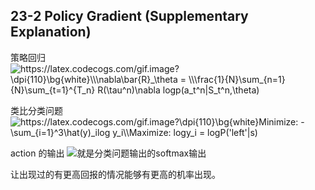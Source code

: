 ## 23-2 Policy Gradient (Supplementary Explanation)

策略回归  
<img src="https://latex.codecogs.com/gif.image?\dpi{110}\bg{white}\\\nabla\bar{R}_\theta&space;=&space;\\\frac{1}{N}\sum_{n=1}{N}\sum_{t=1}^{T_n}&space;R(\tau^n)\nabla&space;logp(a_t^n|S_t^n,\theta)" title="https://latex.codecogs.com/gif.image?\dpi{110}\bg{white}\\\nabla\bar{R}_\theta = \\\frac{1}{N}\sum_{n=1}{N}\sum_{t=1}^{T_n} R(\tau^n)\nabla logp(a_t^n|S_t^n,\theta)" />


类比分类问题  
<img src="https://latex.codecogs.com/gif.image?\dpi{110}\bg{white}Minimize:&space;-\sum_{i=1}^3\hat(y)_ilog&space;y_i\\Maximize:&space;logy_i&space;=&space;logP('left'|s)&space;" title="https://latex.codecogs.com/gif.image?\dpi{110}\bg{white}Minimize: -\sum_{i=1}^3\hat(y)_ilog y_i\\Maximize: logy_i = logP('left'|s) " />

action 的输出 <img src="https://latex.codecogs.com/gif.image?\dpi{110}\bg{white}a_t^n"/>就是分类问题输出的softmax输出

让出现过的有更高回报的情况能够有更高的机率出现。

